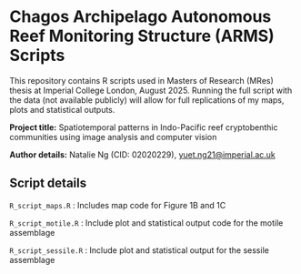 # Chagos Archipelago Autonomous Reef Monitoring Structure (ARMS) Scripts
This repository contains R scripts used in Masters of Research (MRes) thesis at Imperial College London, August 2025.
Running the full script with the data (not available publicly) will allow for full replications of my maps, plots and statistical outputs.

**Project title:** Spatiotemporal patterns in Indo-Pacific reef cryptobenthic communities using image analysis and computer vision

**Author details:** Natalie Ng (CID: 02020229), yuet.ng21@imperial.ac.uk

## Script details
``R_script_maps.R`` : Includes map code for Figure 1B and 1C

``R_script_motile.R`` : Include plot and statistical output code for the motile assemblage

``R_script_sessile.R`` : Include plot and statistical output for the sessile assemblage
